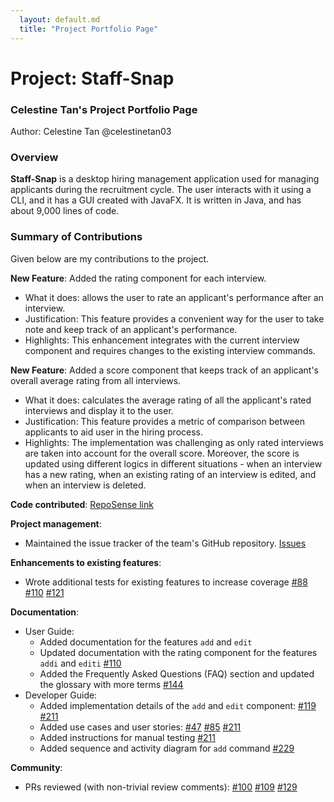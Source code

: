 ```yaml
---
  layout: default.md
  title: "Project Portfolio Page"
---
```


# Project: Staff-Snap
### Celestine Tan's Project Portfolio Page
Author: Celestine Tan @celestinetan03

### Overview
**Staff-Snap** is a desktop hiring management application used for managing applicants during the recruitment cycle. 
The user interacts with it using a CLI, and it has a GUI created with JavaFX. It is written in Java, and has about 
9,000 lines of code.

### Summary of Contributions
Given below are my contributions to the project.

**New Feature**: Added the rating component for each interview.
* What it does: allows the user to rate an applicant's performance after an interview.
* Justification: This feature provides a convenient way for the user to take note and keep track of an applicant's performance.
* Highlights: This enhancement integrates with the current interview component and requires changes to the existing 
interview commands.

**New Feature**: Added a score component that keeps track of an applicant's overall average rating from all interviews.
* What it does: calculates the average rating of all the applicant's rated interviews and display it to the user.
* Justification: This feature provides a metric of comparison between applicants to aid user in the hiring process.
* Highlights: The implementation was challenging as only rated interviews are taken into account for the overall score.
Moreover, the score is updated using different logics in different situations - when an interview has a new rating, 
when an existing rating of an interview is edited, and when an interview is deleted.

**Code contributed**: [RepoSense link](https://nus-cs2103-ay2324s1.github.io/tp-dashboard/?search=celestinetan03&breakdown=true)

**Project management**:
* Maintained the issue tracker of the team's GitHub repository. [Issues](https://github.com/AY2324S1-CS2103T-W08-1/tp/issues)

**Enhancements to existing features**:
* Wrote additional tests for existing features to increase coverage
    [\#88](https://github.com/AY2324S1-CS2103T-W08-1/tp/pull/88)
    [\#110](https://github.com/AY2324S1-CS2103T-W08-1/tp/pull/110)
    [\#121](https://github.com/AY2324S1-CS2103T-W08-1/tp/pull/121)

**Documentation**:
* User Guide:
  * Added documentation for the features `add` and `edit`
  * Updated documentation with the rating component for the features `addi` and `editi` [\#110](https://github.com/AY2324S1-CS2103T-W08-1/tp/pull/110)
  * Added the Frequently Asked Questions (FAQ) section and updated the glossary with more terms [\#144](https://github.com/AY2324S1-CS2103T-W08-1/tp/pull/144)
* Developer Guide:
  * Added implementation details of the `add` and `edit` component:
      [\#119](https://github.com/AY2324S1-CS2103T-W08-1/tp/pull/119)
      [\#211](https://github.com/AY2324S1-CS2103T-W08-1/tp/pull/211)
  * Added use cases and user stories:
      [\#47](https://github.com/AY2324S1-CS2103T-W08-1/tp/pull/47)
      [\#85](https://github.com/AY2324S1-CS2103T-W08-1/tp/pull/85)
      [\#211](https://github.com/AY2324S1-CS2103T-W08-1/tp/pull/211)
  * Added instructions for manual testing [\#211](https://github.com/AY2324S1-CS2103T-W08-1/tp/pull/211)
  * Added sequence and activity diagram for `add` command [\#229](https://github.com/AY2324S1-CS2103T-W08-1/tp/pull/229)

**Community**:
* PRs reviewed (with non-trivial review comments):
    [\#100](https://github.com/AY2324S1-CS2103T-W08-1/tp/pull/100)
    [\#109](https://github.com/AY2324S1-CS2103T-W08-1/tp/pull/109)
    [\#129](https://github.com/AY2324S1-CS2103T-W08-1/tp/pull/129)
